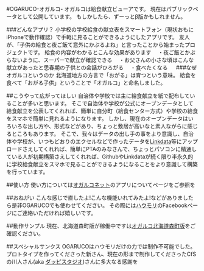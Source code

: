 #OGARUCO-オガルコ-
オガルコは給食献立ビューアです。
現在はパブリックベータとして公開しています。
もしかしたら、ずーっとβ版かもしれません。

###どんなアプリ？
小学校の学校給食の献立表をスマートフォン（現状おもにiPhoneで動作確認）で手軽に見ることができるようにしたアプリです。
友人が、「子供の給食と夜ご飯て意外にかぶるよね」と言ったことから始まったプロジェクトです。
給食の内容がわかるとこんな効果があります
　・夜ご飯とかぶらないように、スーパーで献立が確認できる
　・お父さんの小さな頃はこんな献立があったと思春期の子供との会話がひろがる
　・食べたくなる
　
###なぜオガルコというのか
北海道地方の方言で「おがる」は育つという意味。
給食を食べて「おがる子供」ということで「オガルコ」と命名しました。


##こうやって広がってほしい
自治体や学校では主に給食献立を紙で配布していることが多いと思います。
そこで自治体や学校が公式にオープンデータとして給食献立を公表してくれれば、簡単に自分町（給食センター方式）や学校の給食をスマホで簡単に見れるようになります。
しかし、現在のオープンデータはいろいろな出し方や、形式などがあり、ちょっと敷居が高いなと素人ながらに感じるところもあります。
そこで、我々はデータの出し手の事をより意識し、自治体や学校が、いつもどおりのエクセルなどで作ったデータを[Linkdata](http://linkdata.org)等にアップロードさえしてくれれば、簡単にPTAのみなさんで、ちょっとパソコンに精通している人が初期構築さえしてくれれば、GithubやLinkdataが続く限り半永久的に学校給食献立をスマホで見ることができるようになることをより意識して構築を行っています。

##使い方
使い方については[オガルコネット](http://ogaruco.net)のアプリについてページをご参照を

##おねがい
こんな感じで直したよ!こんな機能いれてみたよ!などがありましたら是非OGARUCOでも使わせてください。
その際には[ハウモリ](https://www.facebook.com/howml/)のFacebookページにご連絡いただければ嬉しいです。

##動作サンプル
現在、北海道森町版が稼働中ですは[オガルコ北海道森町版](http://mori.ogaruco.net)をご確認ください。

##スペシャルサンクス
OGARUCOはハウモリだけの力では制作不可能でした。プロトタイプを作ってくださった新さん、現在の形まで制作してくださったCfSの川人さん(aka [ダッピスタジオ](http://www.dappi.jp))さんに多大なる感謝を
